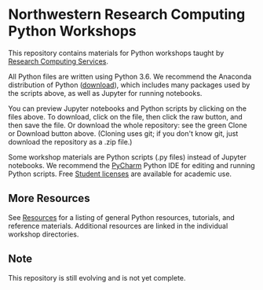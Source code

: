 # Northwestern Research Computing Python Workshops

This repository contains materials for Python workshops taught by [Research Computing Services](http://www.it.northwestern.edu/research/).

All Python files are written using Python 3.6.  We recommend the Anaconda distribution of Python ([download](https://www.continuum.io/downloads)), which includes many packages used by the scripts above, as well as Jupyter for running notebooks.

You can preview Jupyter notebooks and Python scripts by clicking on the files above. To download, click on the file, then click the raw button, and then save the file. Or download the whole repository: see the green Clone or Download button above.  (Cloning uses git; if you don't know git, just download the repository as a .zip file.)

Some workshop materials are Python scripts (.py files) instead of Jupyter notebooks.  We recommend the [PyCharm](https://www.jetbrains.com/pycharm/) Python IDE for editing and running Python scripts.  Free [Student licenses](https://www.jetbrains.com/student/) are available for academic use. 

## More Resources

See [Resources](resources.md) for a listing of general Python resources, tutorials, and reference materials.  Additional resources are linked in the individual workshop directories.

## Note

This repository is still evolving and is not yet complete.